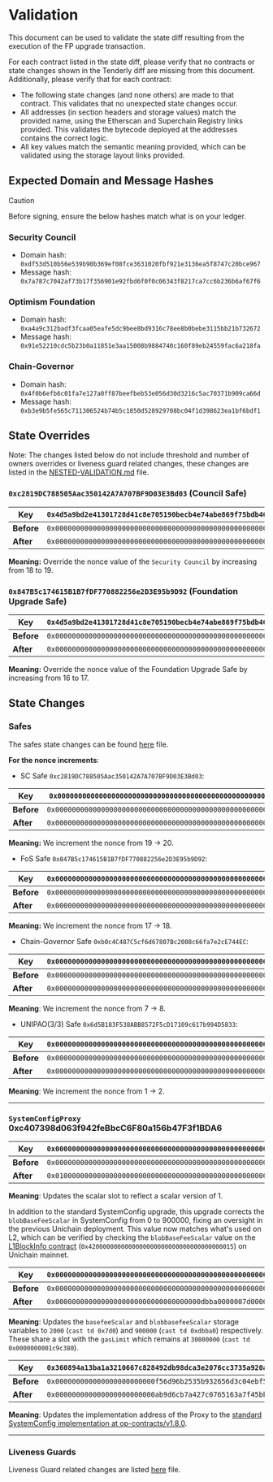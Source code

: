 # Validation

This document can be used to validate the state diff resulting from the execution of the FP upgrade transaction.

For each contract listed in the state diff, please verify that no contracts or state changes shown in the Tenderly diff are missing from this document. Additionally, please verify that for each contract:

- The following state changes (and none others) are made to that contract. This validates that no unexpected state changes occur.
- All addresses (in section headers and storage values) match the provided name, using the Etherscan and Superchain Registry links provided. This validates the bytecode deployed at the addresses contains the correct logic.
- All key values match the semantic meaning provided, which can be validated using the storage layout links provided.

## Expected Domain and Message Hashes

> [!CAUTION]
> Before signing, ensure the below hashes match what is on your ledger.
> ### Security Council
> - Domain hash: `0xdf53d510b56e539b90b369ef08fce3631020fbf921e3136ea5f8747c20bce967`
> - Message hash: `0x7a787c7042af73b17f356901e92fbd6f0f0c06343f8217ca7cc6b236b6af67f6`
> ### Optimism Foundation
> - Domain hash: `0xa4a9c312badf3fcaa05eafe5dc9bee8bd9316c78ee8b0bebe3115bb21b732672`
> - Message hash: `0x91e52210cdc5b23b0a11851e3aa15008b9884740c160f89eb24559fac6a218fa`
> ### Chain-Governor
> - Domain hash: `0x4f0b6efb6c01fa7e127a0ff87beefbeb53e056d30d3216c5ac70371b909ca66d`
> - Message hash: `0xb3e9b5fe565c711306524b74b5c1850d528929708bc04f1d398623ea1bf6bdf1`


## State Overrides
Note: The changes listed below do not include threshold and number of owners overrides or liveness guard related changes, these changes are listed in the [NESTED-VALIDATION.md](../../../NESTED-VALIDATION.md) file.


 
### `0xc2819DC788505Aac350142A7A707BF9D03E3Bd03` (Council Safe)
 | **Key** | `0x4d5a9bd2e41301728d41c8e705190becb4e74abe869f75bdb405b63716a35f9e` |
 |---------|----------------------------------------------------------------------------------|
 | **Before** | `0x0000000000000000000000000000000000000000000000000000000000000005` |
 | **After** | `0x0000000000000000000000000000000000000000000000000000000000000013` |

**Meaning:** Override the nonce value of the `Security Council` by increasing from 18 to 19.


### `0x847B5c174615B1B7fDF770882256e2D3E95b9D92` (Foundation Upgrade Safe)
 | **Key** | `0x4d5a9bd2e41301728d41c8e705190becb4e74abe869f75bdb405b63716a35f9e` |
 |---------|----------------------------------------------------------------------------------|
 | **Before** | `0x0000000000000000000000000000000000000000000000000000000000000005` |
 | **After** | `0x0000000000000000000000000000000000000000000000000000000000000011` |

**Meaning:** Override the nonce value of the Foundation Upgrade Safe by increasing from 16 to 17.

## State Changes

### Safes 
The safes state changes can be found [here](../../../NESTED-VALIDATION.md#gnosissafeproxy---approvedhashes-mapping-update) file.

**For the nonce increments**:

- SC Safe `0xc2819DC788505Aac350142A7A707BF9D03E3Bd03`:

 | **Key** | `0x0000000000000000000000000000000000000000000000000000000000000005` |
 |---------|----------------------------------------------------------------------------------|
 | **Before** | `0x00000000000000000000000000000000000000000000000000000000000000013` |
 | **After** | `0x00000000000000000000000000000000000000000000000000000000000000014` |
 
**Meaning:** We increment the nonce from 19 -> 20. 

- FoS Safe `0x847B5c174615B1B7fDF770882256e2D3E95b9D92`:

 | **Key** | `0x0000000000000000000000000000000000000000000000000000000000000005` |
 |---------|----------------------------------------------------------------------------------|
 | **Before** | `0x0000000000000000000000000000000000000000000000000000000000000011` |
 | **After** | `0x0000000000000000000000000000000000000000000000000000000000000012` |

**Meaning:** We increment the nonce from 17 -> 18. 

- Chain-Governor Safe `0xb0c4C487C5cf6d67807Bc2008c66fa7e2cE744EC`:

 | **Key** | `0x0000000000000000000000000000000000000000000000000000000000000005` |
 |---------|----------------------------------------------------------------------------------|
 | **Before** | `0x0000000000000000000000000000000000000000000000000000000000000007` |
 | **After** | `0x0000000000000000000000000000000000000000000000000000000000000008` |

**Meaning**: We increment the nonce from 7 -> 8. 

- UNIPAO(3/3) Safe `0x6d5B183F538ABB8572F5cD17109c617b994D5833`:

 | **Key** | `0x0000000000000000000000000000000000000000000000000000000000000005` |
 |---------|----------------------------------------------------------------------------------|
 | **Before** | `0x0000000000000000000000000000000000000000000000000000000000000001` |
 | **After** | `0x0000000000000000000000000000000000000000000000000000000000000002` |

**Meaning**: We increment the nonce from 1 -> 2. 


---
### `SystemConfigProxy` 0xc407398d063f942feBbcC6F80a156b47F3f1BDA6

 | **Key** | `0x0000000000000000000000000000000000000000000000000000000000000066` |
 |---------|----------------------------------------------------------------------------------|
 | **Before** | `0x00000000000000000000000000000000000000000000000000000000000dbba0` |
 | **After** | `0x010000000000000000000000000000000000000000000000000dbba0000007d0` |

**Meaning**: Updates the scalar slot to reflect a scalar version of 1. 


In addition to the standard SystemConfig upgrade, this upgrade corrects the `blobBaseFeeScalar` in SystemConfig from 0 to 900000, fixing an oversight in the previous Unichain deployment. This value now matches what's used on L2, which can be verified by checking the `blobBaseFeeScalar` value on the [L1BlockInfo contract]([url](https://unichain.blockscout.com/address/0x4200000000000000000000000000000000000015?tab=read_write_proxy&source_address=0xc0d3C0D3C0D3c0D3C0D3C0d3C0D3c0D3c0d30015#0x68d5dca6)) (`0x4200000000000000000000000000000000000015`) on Unichain mainnet.

 | **Key** | `0x0000000000000000000000000000000000000000000000000000000000000068` |
 |---------|----------------------------------------------------------------------------------|
 | **Before** | `0x0000000000000000000000000000000000000000000000000000000001c9c380` |
 | **After** | `0x00000000000000000000000000000000000dbba0000007d00000000001c9c380` |

**Meaning**: Updates the `basefeeScalar` and `blobbasefeeScalar` storage variables to `2000` (`cast td 0x7d0`) and `900000` (`cast td 0xdbba0`) respectively. These share a slot with the `gasLimit` which remains at `30000000` (`cast td 0x0000000001c9c380`).

 | **Key** | `0x360894a13ba1a3210667c828492db98dca3e2076cc3735a920a3ca505d382bbc` |
 |---------|----------------------------------------------------------------------------------|
 | **Before** | `0x000000000000000000000000f56d96b2535b932656d3c04ebf51babff241d886` |
 | **After** | `0x000000000000000000000000ab9d6cb7a427c0765163a7f45bb91cafe5f2d375` |

**Meaning**: Updates the implementation address of the Proxy to the [standard SystemConfig implementation at op-contracts/v1.8.0](https://github.com/ethereum-optimism/superchain-registry/blob/b40cf4289c58e28eb1c791f9ad5724380b7516a7/validation/standard/standard-versions-mainnet.toml#L45).

---
### Liveness Guards
Liveness Guard related changes are listed [here](../../../NESTED-VALIDATION.md#liveness-guard-security-council-safe-or-unichain-operation-safe-only) file.
